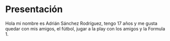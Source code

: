 # Presentación
Hola mi nombre es Adrián Sánchez Rodríguez, tengo 17 años y me gusta quedar con mis amigos, el fútbol, jugar a la play con los amigos y la Formula 1.
